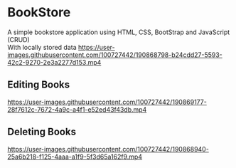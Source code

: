 # BookStore
A simple bookstore application using HTML, CSS, BootStrap and JavaScript (CRUD)
<br>With locally stored data
https://user-images.githubusercontent.com/100727442/190868798-b24cdd27-5593-42c2-9270-2e3a2277d153.mp4
<br><h2>Editing Books</h2>
https://user-images.githubusercontent.com/100727442/190869177-28f7612c-7672-4a9c-a4f1-e52ed43f43db.mp4
<br><h2>Deleting Books</h2>
https://user-images.githubusercontent.com/100727442/190868940-25a6b218-f125-4aaa-a1f9-5f3d65a162f9.mp4

